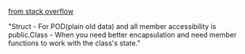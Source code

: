 [from stack overflow](https://stackoverflow.com/questions/54585/when-should-you-use-a-class-vs-a-struct-in-c)

"Struct - For POD(plain old data) and all member accessibility is public.Class - When you need better encapsulation and need member functions to work with the class's state."











